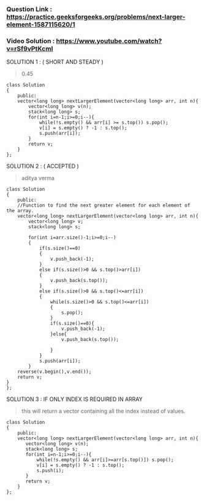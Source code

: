 ### Question Link : https://practice.geeksforgeeks.org/problems/next-larger-element-1587115620/1

### Video Solution : https://www.youtube.com/watch?v=rSf9vPtKcmI


SOLUTION 1 : ( SHORT AND STEADY )

>0.45

```
class Solution
{
    public:
    vector<long long> nextLargerElement(vector<long long> arr, int n){
        vector<long long> v(n);
        stack<long long> s;
        for(int i=n-1;i>=0;i--){
            while(!s.empty() && arr[i] >= s.top()) s.pop();
            v[i] = s.empty() ? -1 : s.top();
            s.push(arr[i]);
        }
        return v;
    }
};
```

SOLUTION 2 : ( ACCEPTED )

> aditya verma<br>

```
class Solution
{
    public:
    //Function to find the next greater element for each element of the array.
    vector<long long> nextLargerElement(vector<long long> arr, int n){
        vector<long long> v;
        stack<long long> s;
        
        for(int i=arr.size()-1;i>=0;i--)
        {
            if(s.size()==0)
            {
                v.push_back(-1);
            }
            else if(s.size()>0 && s.top()>arr[i])
            {
                v.push_back(s.top());
            }
            else if(s.size()>0 && s.top()<=arr[i])
            {
                while(s.size()>0 && s.top()<=arr[i])
                {
                    s.pop();
                }
                if(s.size()==0){
                    v.push_back(-1);
                }else{
                    v.push_back(s.top());
                    
                }
            }
            s.push(arr[i]);
        }
    reverse(v.begin(),v.end());
    return v;
}
};
```

SOLUTION 3 : IF ONLY INDEX IS REQUIRED IN ARRAY 

> this will return a vector containing all the index instead of values.
```
class Solution
{
    public:
    vector<long long> nextLargerElement(vector<long long> arr, int n){
       vector<long long> v(n);
       stack<long long> s;
       for(int i=n-1;i>=0;i--){
           while(!s.empty() && arr[i]>=arr[s.top()]) s.pop();   
           v[i] = s.empty() ? -1 : s.top();
           s.push(i);
       }
       return v;
    }
};
```